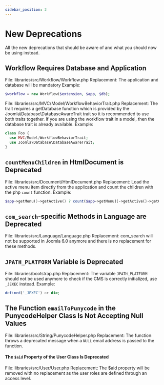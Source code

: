 ```yaml
---
sidebar_position: 2
---
```


New Deprecations
===============
All the new deprecations that should be aware of and what you should now be using instead.

## Workflow Requires Database and Application

File: libraries/src/Workflow/Workflow.php
Replacement: The application and database will be mandatory
Example:
```php
$workflow = new Workflow($extension, $app, $db);
```

File: libraries/src/MVC/Model/WorkflowBehaviorTrait.php
Replacement: The trait requires a getDatabase function which is provided by the Joomla\Database\DatabaseAwareTrait trait so it is recommended to use both traits together. If you are using the workflow trait in a model, then the database trait is already available.
Example:
```php
class Foo {
  use MVC/Model/WorkflowBehaviorTrait;
  use Joomla\Database\DatabaseAwareTrait;
}
```

## `countMenuChildren` in HtmlDocument is Deprecated

File: libraries/src/Document/HtmlDocument.php
Replacement: Load the active menu item directly from the application and count the children with the php `count` function.
Example:
```php
$app->getMenu()->getActive() ? count($app->getMenu()->getActive()->getChildren()) : 0;
```

## `com_search`-specific Methods in Language are Deprecated

File: libraries/src/Language/Language.php
Replacement: com_search will not be supported in Joomla 6.0 anymore and there is no replacement for these methods.

## `JPATH_PLATFORM` Variable is Deprecated

File: libraries/bootstrap.php
Replacement: The variable `JPATH_PLATFORM` should not be used anymore to check if the CMS is correctly initialized, use `_JEXEC` instead.
Example:
```php
defined('_JEXEC') or die;
```

## The Function `emailToPunycode` in the PunycodeHelper Class Is Not Accepting Null Values

File: libraries/src/String/PunycodeHelper.php
Replacement: The function throws a deprecated message when a `NULL` email address is passed to the function.

#### The `$aid` Property of the User Class Is Deprecated

File: libraries/src/User/User.php
Replacement: The $aid property will be removed with no replacement as the user roles are defined through an access level.
